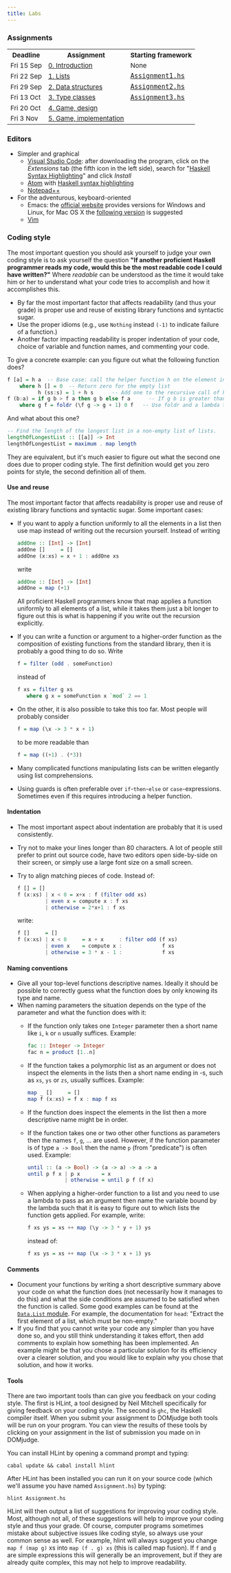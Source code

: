```yaml
---
title: Labs
---
```


### Assignments

<table class="table table-stripped" style="font-size: 15px;">
<tr>
<th>Deadline</th>
<th>Assignment</th>
<th>Starting framework</th>
</tr>
<tr>
<td>Fri 15 Sep</td>
<td><a href="practicals/Assignment0.pdf">0. Introduction</a></td>
<td>None</td>
</tr>
<tr>
<td>Fri 22 Sep</td>
<td><a href="practicals/Assignment1.pdf">1. Lists</a></td>
<td><a href="practicals/Assignment1.hs"><tt>Assignment1.hs</tt></a></td>
</tr>
<tr>
<td>Fri 29 Sep</td>
<td><a href="practicals/Assignment2.pdf">2. Data structures</a></td>
<td><a href="practicals/Assignment2.hs"><tt>Assignment2.hs</tt></a></td>
</tr>
<tr>
<td>Fri 13 Oct</td>
<td><a href="practicals/Assignment3.pdf">3. Type classes</a></td>
<td><a href="practicals/Assignment3.hs"><tt>Assignment3.hs</tt></a></td>
</tr>
<tr>
<td>Fri 20 Oct</td>
<td><a href="practicals/Game1.pdf">4. Game, design</a></td>
<td></td>
</tr>
<tr>
<td>Fri 3 Nov</td>
<td><a href="practicals/Game2.pdf">5. Game, implementation</a></td>
<td></td>
</tr>
</table>

### Editors

* Simpler and graphical
    * [Visual Studio Code](https://code.visualstudio.com/): after downloading the program, click on the *Extensions* tab (the fifth icon in the left side), search for "[Haskell Syntax Highlighting](https://marketplace.visualstudio.com/items?itemName=justusadam.language-haskell)" and click *Install*
    * [Atom](https://atom.io/) with [Haskell syntax highlighting](https://atom.io/packages/language-haskell)
    * [Notepad++](https://notepad-plus-plus.org/download/)
* For the adventurous, keyboard-oriented
    * Emacs: the [official website](https://www.gnu.org/software/emacs/) provides versions for Windows and Linux, for Mac OS X the [following version](https://emacsformacosx.com/) is suggested
    * [Vim](http://www.vim.org/)

### Coding style

The most important question you should ask yourself to judge your own coding style is to ask yourself the question **"If another proficient Haskell programmer reads my code, would this be the most readable code I could have written?"** Where *readable* can be understood as the time it would take him or her to understand what your code tries to accomplish and how it accomplishes this.

* By far the most important factor that affects readability (and thus your grade) is proper use and reuse of existing library functions and syntactic sugar.
* Use the proper idioms (e.g., use `Nothing` instead `(-1)` to indicate failure of a function.)
* Another factor impacting readability is proper indentation of your code, choice of variable and function names, and commenting your code.

To give a concrete example: can you figure out what the following function does?

```haskell
f [a] = h a  -- Base case: call the helper function h on the element in a singleton list
    where h [] = 0  -- Return zero for the empty list
          h (ss:s) = 1 + h s      -- Add one to the recursive call of h.
f (b:a) = if g b > f a then g b else f a      -- If g b is greater than g a then we return g b, otherwise f a
    where g f = foldr (\f g -> g + 1) 0 f   -- Use foldr and a lambda to recurse over f
```

And what about this one?

```haskell
-- Find the length of the longest list in a non-empty list of lists.
lengthOfLongestList :: [[a]] -> Int
lengthOfLongestList = maximum . map length
```

They are equivalent, but it's much easier to figure out what the second one does due to proper coding style. The first definition would get you zero points for style, the second definition all of them.


#### Use and reuse

The most important factor that affects readability is proper use and reuse of existing library functions and syntactic sugar. Some important cases:

* If you want to apply a function uniformly to all the elements in a list then use map instead of writing out the recursion yourself. Instead of writing
 
    ```haskell
    addOne :: [Int] -> [Int]
    addOne []     = []
    addOne (x:xs) = x + 1 : addOne xs
    ```

    write

    ```haskell
    addOne :: [Int] -> [Int]
    addOne = map (+1)
    ```

    All proficient Haskell programmers know that map applies a function uniformly to all elements of a list, while it takes them just a bit longer to figure out this is what is happening if you write out the recursion explicitly.

* If you can write a function or argument to a higher-order function as the composition of existing functions from the standard library, then it is probably a good thing to do so. Write

    ```haskell
    f = filter (odd . someFunction)
    ```

    instead of

    ```haskell
    f xs = filter g xs
       where g x = someFunction x `mod` 2 == 1
    ```

* On the other, it is also possible to take this too far. Most people will probably consider

    ```haskell
    f = map (\x -> 3 * x + 1)
    ```

    to be more readable than
    
    ```haskell
    f = map ((+1) . (*3))
    ```

* Many complicated functions manipulating lists can be written elegantly using list comprehensions.
* Using guards is often preferable over `if`-`then`-`else` or `case`-expressions. Sometimes even if this requires introducing a helper function.

#### Indentation

* The most important aspect about indentation are probably that it is used consistently.
* Try not to make your lines longer than 80 characters. A lot of people still prefer to print out source code, have two editors open side-by-side on their screen, or simply use a large font size on a small screen.
* Try to align matching pieces of code. Instead of:

    ```haskell
    f [] = []
    f (x:xs) | x < 0 = x+x : f (filter odd xs)
             | even x = compute x : f xs
             | otherwise = 2*x+1 : f xs
    ```

    write:

    ```haskell
    f []     = []
    f (x:xs) | x < 0     = x + x     : filter odd (f xs)
             | even x    = compute x :             f xs
             | otherwise = 3 * x - 1 :             f xs
    ```

#### Naming conventions

* Give all your top-level functions descriptive names. Ideally it should be possible to correctly guess what the function does by only knowing its type and name.
* When naming parameters the situation depends on the type of the parameter and what the function does with it:
    - If the function only takes one `Integer` parameter then a short name like `i`, `k` or `n` usually suffices. Example:
        
        ```haskell
        fac :: Integer -> Integer
        fac n = product [1..n]
        ```

    - If the function takes a polymorphic list as an argument or does not inspect the elements in the lists then a short name ending in -s, such as `xs`, `ys` or `zs`, usually suffices. Example:

        ```haskell
        map _ []     = []
        map f (x:xs) = f x : map f xs
        ```

    - If the function does inspect the elements in the list then a more descriptive name might be in order.
    - If the function takes one or two other other functions as parameters then the names `f`, `g`, ... are used. However, if the function parameter is of type `a -> Bool` then the name `p` (from "predicate") is often used. Example:

        ```haskell
        until :: (a -> Bool) -> (a -> a) -> a -> a
        until p f x | p x       = x
                    | otherwise = until p f (f x)
        ```

    - When applying a higher-order function to a list and you need to use a lambda to pass as an argument then name the variable bound by the lambda such that it is easy to figure out to which lists the function gets applied. For example, write:
        
        ```haskell
        f xs ys = xs ++ map (\y -> 3 * y + 1) ys
        ```

        instead of:

        ```haskell
        f xs ys = xs ++ map (\x -> 3 * x + 1) ys
        ```

#### Comments

* Document your functions by writing a short descriptive summary above your code on what the function does (not necessarily how it manages to do this) and what the side conditions are assumed to be satisfied when the function is called. Some good examples can be found at the [`Data.List` module](http://hackage.haskell.org/packages/archive/base/latest/doc/html/Data-List.html). For example, the documentation for `head`: "Extract the first element of a list, which must be non-empty."
* If you find that you cannot write your code any simpler than you have done so, and you still think understanding it takes effort, then add comments to explain how something has been implemented. An example might be that you chose a particular solution for its efficiency over a clearer solution, and you would like to explain why you chose that solution, and how it works.

#### Tools

There are two important tools than can give you feedback on your coding style. The first is HLint, a tool designed by Neil Mitchell specifically for giving feedback on your coding style. The second is `ghc`, the Haskell compiler itself. When you submit your assignment to DOMjudge both tools will be run on your program. You can view the results of these tools by clicking on your assignment in the list of submission you made on in DOMjudge.

You can install HLint by opening a command prompt and typing:

```
cabal update && cabal install hlint
```

After HLint has been installed you can run it on your source code (which we'll assume you have named `Assignment.hs`) by typing:

```
hlint Assignment.hs
```

HLint will then output a list of suggestions for improving your coding style. Most, although not all, of these suggestions will help to improve your coding style and thus your grade. Of course, computer programs sometimes mistake about subjective issues like coding style, so always use your common sense as well. For example, hlint will always suggest you change `map f (map g)` xs into `map (f . g) xs` (this is called map fusion). If `f` and `g` are simple expressions this will generally be an improvement, but if they are already quite complex, this may not help to improve readability.
